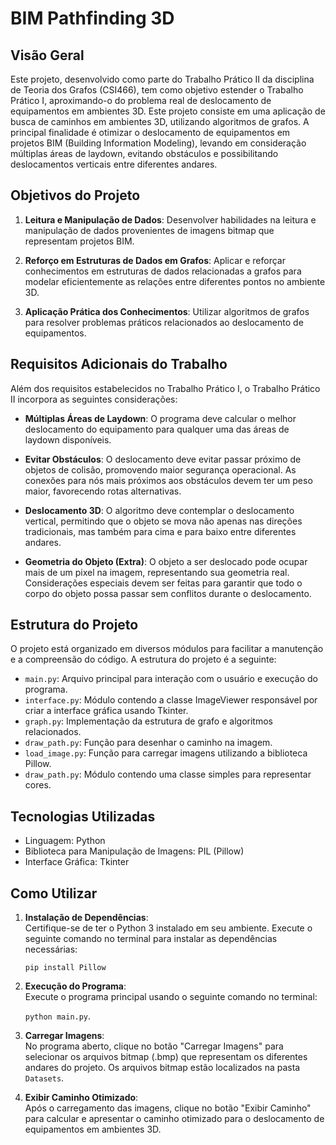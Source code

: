 
# BIM Pathfinding 3D


## Visão Geral

Este projeto, desenvolvido como parte do Trabalho Prático II da disciplina de Teoria dos Grafos (CSI466), tem como objetivo estender o Trabalho Prático I, aproximando-o do problema real de deslocamento de equipamentos em ambientes 3D. Este projeto consiste em uma aplicação de busca de caminhos em ambientes 3D, utilizando algoritmos de grafos. A principal finalidade é otimizar o deslocamento de equipamentos em projetos BIM (Building Information Modeling), levando em consideração múltiplas áreas de laydown, evitando obstáculos e possibilitando deslocamentos verticais entre diferentes andares.
## Objetivos do Projeto

1. **Leitura e Manipulação de Dados**: Desenvolver habilidades na leitura e manipulação de dados provenientes de imagens bitmap que representam projetos BIM.

2. **Reforço em Estruturas de Dados em Grafos**: Aplicar e reforçar conhecimentos em estruturas de dados relacionadas a grafos para modelar eficientemente as relações entre diferentes pontos no ambiente 3D.

3. **Aplicação Prática dos Conhecimentos**: Utilizar algoritmos de grafos para resolver problemas práticos relacionados ao deslocamento de equipamentos.
## Requisitos Adicionais do Trabalho

Além dos requisitos estabelecidos no Trabalho Prático I, o Trabalho Prático II incorpora as seguintes considerações:

- **Múltiplas Áreas de Laydown**: O programa deve calcular o melhor deslocamento do equipamento para qualquer uma das áreas de laydown disponíveis.

- **Evitar Obstáculos**: O deslocamento deve evitar passar próximo de objetos de colisão, promovendo maior segurança operacional. As conexões para nós mais próximos aos obstáculos devem ter um peso maior, favorecendo rotas alternativas.

- **Deslocamento 3D**: O algoritmo deve contemplar o deslocamento vertical, permitindo que o objeto se mova não apenas nas direções tradicionais, mas também para cima e para baixo entre diferentes andares.

- **Geometria do Objeto (Extra)**: O objeto a ser deslocado pode ocupar mais de um pixel na imagem, representando sua geometria real. Considerações especiais devem ser feitas para garantir que todo o corpo do objeto possa passar sem conflitos durante o deslocamento.
## Estrutura do Projeto

O projeto está organizado em diversos módulos para facilitar a manutenção e a compreensão do código. A estrutura do projeto é a seguinte:

- `main.py`: Arquivo principal para interação com o usuário e execução do programa.
- `interface.py`: Módulo contendo a classe ImageViewer responsável por criar a interface gráfica usando Tkinter.
- `graph.py`: Implementação da estrutura de grafo e algoritmos relacionados.
- `draw_path.py`: Função para desenhar o caminho na imagem.
- `load_image.py`: Função para carregar imagens utilizando a biblioteca Pillow.
- `draw_path.py`: Módulo contendo uma classe simples para representar cores.

## Tecnologias Utilizadas
- Linguagem: Python
- Biblioteca para Manipulação de Imagens: PIL (Pillow)
- Interface Gráfica: Tkinter

## Como Utilizar

1. **Instalação de Dependências**:  
   Certifique-se de ter o Python 3 instalado em seu ambiente. Execute o seguinte comando no terminal para instalar as dependências necessárias:
   
   `pip install Pillow`

2. **Execução do Programa**:  
   Execute o programa principal usando o seguinte comando no terminal:
   
   `python main.py`.

3. **Carregar Imagens**:  
   No programa aberto, clique no botão "Carregar Imagens" para selecionar os arquivos bitmap (.bmp) que representam os diferentes andares do projeto. Os arquivos bitmap estão localizados na pasta `Datasets`.

4. **Exibir Caminho Otimizado**:  
   Após o carregamento das imagens, clique no botão "Exibir Caminho" para calcular e apresentar o caminho otimizado para o deslocamento de equipamentos em ambientes 3D.
